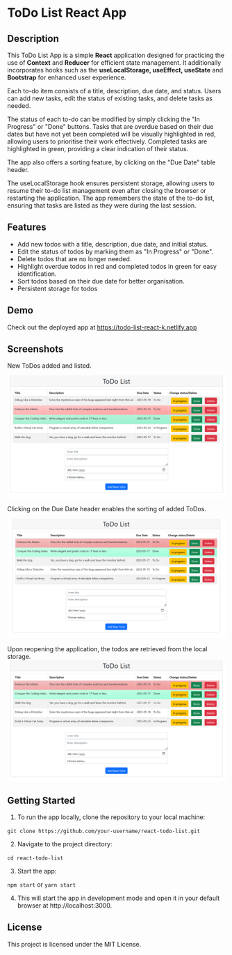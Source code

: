 # ToDo List React App

## Description

This ToDo List App is a simple **React** application designed for practicing the use of **Context** and **Reducer** for efficient state management. It additionally incorporates hooks such as the **useLocalStorage, useEffect, useState** and **Bootstrap** for enhanced user experience.

Each to-do item consists of a title, description, due date, and status. Users can add new tasks, edit the status of existing tasks, and delete tasks as needed.

The status of each to-do can be modified by simply clicking the "In Progress" or "Done" buttons. Tasks that are overdue based on their due dates but have not yet been completed will be visually highlighted in red, allowing users to prioritise their work effectively. Completed tasks are highlighted in green, providing a clear indication of their status.

The app also offers a sorting feature, by clicking on the "Due Date" table header.

The useLocalStorage hook ensures persistent storage, allowing users to resume their to-do list management even after closing the browser or restarting the application. The app remembers the state of the to-do list, ensuring that tasks are listed as they were during the last session.

## Features

* Add new todos with a title, description, due date, and initial status.
* Edit the status of todos by marking them as "In Progress" or "Done".
* Delete todos that are no longer needed.
* Highlight overdue todos in red and completed todos in green for easy identification.
* Sort todos based on their due date for better organisation.
* Persistent storage for todos

## Demo

Check out the deployed app at https://todo-list-react-k.netlify.app

## Screenshots

New ToDos added and listed.

![Todo List React App](./public/Todo_list.png)

Clicking on the Due Date header enables the sorting of added ToDos.

![Sorted ToDo List React App](./public/sorted_todo_list.png)

Upon reopening the application, the todos are retrieved from the local storage.
![Loaded ToDos](./public/loaded_sorted_todo_list.png)

## Getting Started

1. To run the app locally, clone the repository to your local machine:

```git clone https://github.com/your-username/react-todo-list.git```  

2. Navigate to the project directory:

```cd react-todo-list```  

3. Start the app:

```npm start``` or ```yarn start```  

4. This will start the app in development mode and open it in your default browser at http://localhost:3000.


## License

This project is licensed under the MIT License.
